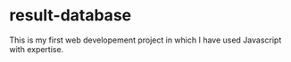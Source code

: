 # result-database
This is my first web developement project in which I have used Javascript with expertise.
